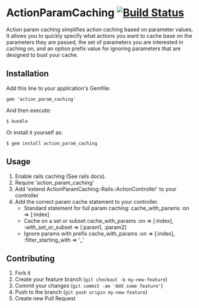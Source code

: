 # ActionParamCaching [![Build Status](https://travis-ci.org/pennymac/action_param_caching.png?branch=master)](https://travis-ci.org/pennymac/action_param_caching)

Action param caching simplifies action caching based on parameter values. It allows you to quickly specify what actions you want to cache base on the parameters they are passed, the set of parameters you are interested in caching on, and an option prefix value for ignoring parameters that are designed to bust your cache.

## Installation

Add this line to your application's Gemfile:

    gem 'action_param_caching'

And then execute:

    $ bundle

Or install it yourself as:

    $ gem install action_param_caching

## Usage

 1. Enable rails caching (See rails docs).
 2. Require 'action_param_caching'
 3. Add 'extend ActionParamCaching::Rails::ActionController' to your controller
 4. Add the correct param cache statement to your controller.
    - Standard statement for full param caching:
      cache_with_params :on => [:index]
    - Cache on a set or subset
      cache_with_params :on => [:index], :with_set_or_subset => [:param1, :param2]
    - Ignore params with prefix
      cache_with_params :on => [:index], :filter_starting_with => '_'

## Contributing

1. Fork it
2. Create your feature branch (`git checkout -b my-new-feature`)
3. Commit your changes (`git commit -am 'Add some feature'`)
4. Push to the branch (`git push origin my-new-feature`)
5. Create new Pull Request
